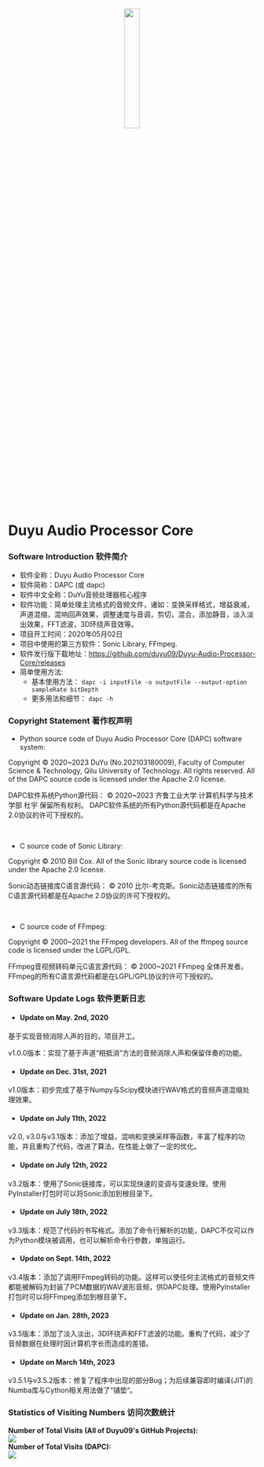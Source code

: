 <p align="center">
  <br>
  <img src="https://github.com/duyu09/Audio-Processing-Website/assets/92843163/b1ba666d-840c-4365-8975-65a33b8d7517" style="width:25%;">
</p>
<br>

# Duyu Audio Processor Core

### Software Introduction  软件简介

- 软件全称：Duyu Audio Processor Core
- 软件简称：DAPC (或 dapc)
- 软件中文全称：DuYu音频处理器核心程序
- 软件功能：简单处理主流格式的音频文件，诸如：变换采样格式，增益衰减，声道混缩，混响回声效果，调整速度与音调，剪切，混合，添加静音，淡入淡出效果，FFT滤波，3D环绕声音效等。
- 项目开工时间：2020年05月02日
- 项目中使用的第三方软件：Sonic Library, FFmpeg.
- 软件发行版下载地址：https://github.com/duyu09/Duyu-Audio-Processor-Core/releases
- 简单使用方法:
  - 基本使用方法：
`dapc -i inputFile -o outputFile --output-option sampleRate bitDepth`
  - 更多用法和细节：
`dapc -h`

### Copyright Statement  著作权声明

- Python source code of Duyu Audio Processor Core (DAPC) software system:

Copyright &copy; 2020~2023 DuYu (No.202103180009), Faculty of Computer Science & Technology, Qilu University of Technology. All rights reserved. All of the DAPC source code is licensed under the Apache 2.0 license.

DAPC软件系统Python源代码： &copy; 2020~2023 齐鲁工业大学 计算机科学与技术学部 杜宇 保留所有权利。 DAPC软件系统的所有Python源代码都是在Apache 2.0协议的许可下授权的。

<br>

- C source code of Sonic Library:

Copyright &copy; 2010 Bill Cox. All of the Sonic library source code is licensed under the Apache 2.0 license.

Sonic动态链接库C语言源代码： &copy; 2010 比尔-考克斯。Sonic动态链接库的所有C语言源代码都是在Apache 2.0协议的许可下授权的。

<br>

- C source code of FFmpeg:

Copyright &copy; 2000~2021 the FFmpeg developers. All of the ffmpeg source code is licensed under the LGPL/GPL.

FFmpeg音视频转码单元C语言源代码： &copy; 2000~2021 FFmpeg 全体开发者。FFmpeg的所有C语言源代码都是在LGPL/GPL协议的许可下授权的。

### Software Update Logs  软件更新日志

- #### Update on May. 2nd, 2020

基于实现音频消除人声的目的，项目开工。

v1.0.0版本：实现了基于声道“相抵消”方法的音频消除人声和保留伴奏的功能。

- #### Update on Dec. 31st, 2021

v1.0版本：初步完成了基于Numpy与Scipy模块进行WAV格式的音频声道混缩处理效果。

- #### Update on July 11th, 2022

v2.0, v3.0与v3.1版本：添加了增益，混响和变换采样等函数，丰富了程序的功能，并且重构了代码，改进了算法，在性能上做了一定的优化。

- #### Update on July 12th, 2022

v3.2版本：使用了Sonic链接库，可以实现快速的变调与变速处理。使用PyInstaller打包时可以将Sonic添加到根目录下。

- #### Update on July 18th, 2022

v3.3版本：规范了代码的书写格式。添加了命令行解析的功能，DAPC不仅可以作为Python模块被调用，也可以解析命令行参数，单独运行。

- #### Update on Sept. 14th, 2022

v3.4版本：添加了调用FFmpeg转码的功能。这样可以使任何主流格式的音频文件都能被解码为封装了PCM数据的WAV波形音频，供DAPC处理。使用PyInstaller打包时可以将FFmpeg添加到根目录下。

- #### Update on Jan. 28th, 2023

v3.5版本：添加了淡入淡出，3D环绕声和FFT滤波的功能。重构了代码，减少了音频数据在处理时因计算机字长而造成的差错。

- #### Update on March 14th, 2023

v3.5.1与v3.5.2版本：修复了程序中出现的部分Bug；为后续兼容即时编译(JIT)的Numba库与Cython相关用法做了“铺垫”。

### Statistics of Visiting Numbers  访问次数统计

<div><b>Number of Total Visits (All of Duyu09's GitHub Projects): </b><br><img src="https://profile-counter.glitch.me/duyu09/count.svg" /></div> 

<div><b>Number of Total Visits (DAPC): </b><br><img src="https://profile-counter.glitch.me/duyu09-DAPC/count.svg" /></div> 

